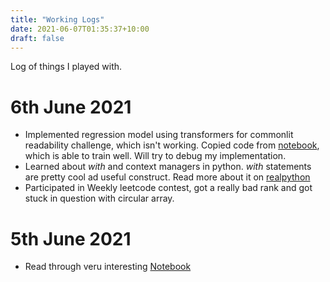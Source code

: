 ```yaml
---
title: "Working Logs"
date: 2021-06-07T01:35:37+10:00
draft: false
---
```


Log of things I played with.
<!--more-->

6th June 2021
=============

* Implemented regression model using transformers for commonlit readability challenge, which isn't working. Copied code from [notebook](https://www.kaggle.com/rhtsingh/speeding-up-transformer-w-optimization-strategies), which is able to train well. Will try to debug my implementation.
* Learned about *with* and context managers in python. *with* statements are pretty cool ad useful construct. Read more about it on [realpython](https://realpython.com/python-with-statement/)
* Participated in Weekly leetcode contest, got a really bad rank and got stuck in question with circular array.

5th June 2021
=============

* Read through veru interesting [Notebook](https://www.kaggle.com/rhtsingh/speeding-up-transformer-w-optimization-strategies)
